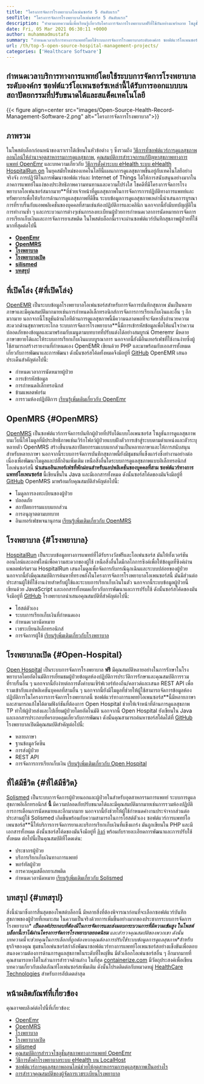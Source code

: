 ```yaml
---
title: "โครงการจัดการโรงพยาบาลโอเพ่นซอร์ส 5 อันดับแรก" 
seoTitle: "โครงการจัดการโรงพยาบาลโอเพ่นซอร์ส 5 อันดับแรก" 
description: "ทำตามบทความนี้เพื่อเรียนรู้เกี่ยวกับโครงการจัดการโรงพยาบาลฟรีที่ใช้กันอย่างแพร่หลาย โซลูชั่นเหล่านี้นำเสนอแพลตฟอร์มแบบบูรณาการเพื่อจัดระเบียบวิธีปฏิบัติทางการแพทย์" 
date: Fri, 05 Mar 2021 06:30:11 +0000
author: muhammadmustafa
summary: "กำหนดเวลาบริการทางการแพทย์โดยใช้ระบบการจัดการโรงพยาบาลระดับองค์กร ซอฟต์แวร์โอเพนซอร์ซเหล่านี้ได้รับการออกแบบบนสถาปัตยกรรมที่ปรับขนาดได้และสแต็คเทคโนโลยี" 
url: /th/top-5-open-source-hospital-management-projects/
categories: ['Healthcare Software']
---
```


## กำหนดเวลาบริการทางการแพทย์โดยใช้ระบบการจัดการโรงพยาบาลระดับองค์กร ซอฟต์แวร์โอเพนซอร์ซเหล่านี้ได้รับการออกแบบบนสถาปัตยกรรมที่ปรับขนาดได้และสแต็คเทคโนโลยี

{{< figure align=center src="images/Open-Source-Health-Record-Management-Software-2.png" alt="โครงการจัดการโรงพยาบาล">}}


## ภาพรวม
ในโพสต์บล็อกก่อนหน้าของเราเราได้เขียนในหัวข้อต่าง ๆ ซึ่งรวมถึง [วิธีการที่ซอฟต์แวร์การดูแลสุขภาพออนไลน์ให้อำนาจอุตสาหกรรมการดูแลสุขภาพ][1], [คุณสมบัติการสำรวจการแก้ปัญหาสุขภาพทางการแพทย์ OpenEmr][2] และบทความเกี่ยวกับ [วิธีการตั้งค่าระบบ eHealth ระบบ eHealth HospitalRun on][3] ในยุคสมัยใหม่ของเทคโนโลยีนี้แผนกการดูแลสุขภาพขึ้นอยู่กับเทคโนโลยีอย่างจริงจัง การปฏิวัติในการพัฒนาซอฟต์แวร์และ Internet of Things ได้ให้การสนับสนุนอย่างมากในภาคการแพทย์ในแง่ของประสิทธิภาพความทนทานและความโปร่งใส
โชคดีที่มีโครงการจัดการโรงพยาบาลโอเพ่นซอร์สมากมาย**ที่ช่วยเจ้าหน้าที่ดูแลสุขภาพในการจัดการการปฏิบัติทางการแพทย์และทรัพยากรเพื่อให้บริการด้านการดูแลสุขภาพที่ดีขึ้น ระบบข้อมูลการดูแลสุขภาพเหล่านี้นำเสนอการบูรณาการที่ราบรื่นกับแอพพลิเคชั่นของบุคคลที่สามเช่นห้องปฏิบัติการและคลินิก นอกจากนี้ยังมีบทบัญญัติในการทำงานซ้ำ ๆ และกระบวนการต่างๆเช่นการลงทะเบียนผู้ป่วยการกำหนดเวลาการนัดหมายการจัดการการเรียกเก็บเงินและการจัดการยาเสพติด ในโพสต์บล็อกนี้เราจะผ่านซอฟต์แวร์บันทึกสุขภาพผู้ป่วยที่ใช้มากที่สุดต่อไปนี้
* **[OpenEmr][4]** 
* **[OpenMRS][5]** 
* **[โรงพยาบาล][6]** 
* **[โรงพยาบาลเปิด][7]** 
* **[silismed][8]** 
* **[บทสรุป][9]** 

## ที่เปิดโล่ง {#ที่เปิดโล่ง}

[OpenEMR][10] เป็นระบบข้อมูลโรงพยาบาลโอเพ่นซอร์สสำหรับการจัดการบันทึกสุขภาพ มันเป็นหลายภาษาและมีคุณสมบัติมากมายเช่นการกำหนดอิเล็กทรอนิกส์การจัดการการเรียกเก็บเงินและอื่น ๆ อีกมากมาย นอกจากนี้โซลูชันด้านไอทีด้านการดูแลสุขภาพนี้มีความฉลาดพอที่จะจัดหาสิ่งอำนวยความสะดวกด้านสุขภาพระยะไกล ระบบการจัดการโรงพยาบาล**นี้มีการเข้ารหัสข้อมูลเพื่อให้แน่ใจว่าความปลอดภัยของข้อมูลและมาพร้อมกับเมนูตามบทบาทที่ปรับแต่งได้อย่างสมบูรณ์ Omeremr มีหลายภาษาขยายได้และให้ระบบการเรียกเก็บเงินแบบบูรณาการ นอกจากนี้ยังมีอินเทอร์เฟซที่ใช้งานง่ายซึ่งผู้ใช้สามารถสร้างรายงานที่กำหนดเอง OpenEMR เขียนด้วย PHP และมาพร้อมกับเอกสารทั้งหมดเกี่ยวกับการพัฒนาและการพัฒนา ดังนั้นซอร์สโค้ดทั้งหมดจึงมีอยู่ที่ [GitHub][11]
OpenEMR เสนอประเด็นสำคัญต่อไปนี้:
  * กำหนดเวลาการนัดหมายผู้ป่วย
  * การเข้ารหัสข้อมูล
  * การกำหนดอิเล็กทรอนิกส์
  * ข้ามแพลตฟอร์ม
  * การรวมห้องปฏิบัติการ
[เรียนรู้เพิ่มเติมเกี่ยวกับ OpenEmr][12]

## OpenMRS {#OpenMRS}

[OpenMRS][13] เป็นซอฟต์แวร์การจัดการบันทึกผู้ป่วยที่ปรับได้แบบโอเพนซอร์ส โซลูชันการดูแลสุขภาพบนเว็บนี้ให้โมดูลที่มีประสิทธิภาพเช่นเวิร์กโฟลว์ผู้ป่วยแบบฝังตัวการเข้าสู่ระบบตามตำแหน่งและตัวระบุหลายตัว OpenMRS สร้างขึ้นบนสถาปัตยกรรมแบบแยกส่วนเป็นหลายภาษาและให้การสนับสนุนสำหรับหลายภาษา นอกจากนี้ระบบการจัดการบันทึกสุขภาพนี้ยังมีชุมชนที่แข็งแกร่งซึ่งทำงานอย่างต่อเนื่องเพื่อพัฒนาโมดูลและปลั๊กอินเพิ่มเติม เหนือสิ่งอื่นใดระบบการดูแลสุขภาพแบบอิเล็กทรอนิกส์โอเพ่นซอร์สนี้ **นำเสนออินเทอร์เฟซที่พักผ่อนสำหรับแอปพลิเคชันของบุคคลที่สาม ซอฟต์แวร์ทางการแพทย์โอเพนซอร์ส** นี้เขียนขึ้นใน Java และมีเอกสารทั้งหมด ดังนั้นซอร์สโค้ดของมันจึงมีอยู่ที่ [GitHub][14]
OpenMRS มาพร้อมกับคุณสมบัติสำคัญต่อไปนี้:
  * โมดูลการลงทะเบียนของผู้ป่วย
  * ปลอดภัย
  * สถาปัตยกรรมแบบแยกส่วน
  * การอนุญาตตามบทบาท
  * อินเทอร์เฟซพจนานุกรม
[เรียนรู้เพิ่มเติมเกี่ยวกับ OpenMRS][15]

## โรงพยาบาล {#โรงพยาบาล}

[HospitalRun][16] เป็นระบบข้อมูลทางการแพทย์ที่ได้รับรางวัลฟรีและโอเพ่นซอร์ส มันให้ทั้งเวอร์ชันออนไลน์และออฟไลน์เพื่อความสะดวกของผู้ใช้ เหนือสิ่งอื่นใดมีกลไกการซิงค์เพื่อให้ข้อมูลที่ซิงค์ผ่านแพลตฟอร์มรวม HospitalRun เสนอโมดูลเพื่อจัดการกับกรณีฉุกเฉินและระบบปล่อยของผู้ป่วย นอกจากนี้ยังมีคุณสมบัติการค้นหาที่ทรงพลังในโครงการจัดการโรงพยาบาลโอเพนซอร์สนี้ มันมีส่วนต่อประสานผู้ใช้ที่ใช้งานง่ายสำหรับผู้ใช้และระบบการเรียกเก็บเงินในตัว นอกจากนี้ระบบข้อมูลผู้ป่วยนี้เขียนด้วย JavaScript และเอกสารทั้งหมดเกี่ยวกับการพัฒนาและการปรับใช้ ดังนั้นซอร์สโค้ดของมันจึงมีอยู่ที่ [GitHub][17]
โรงพยาบาลนำเสนอคุณสมบัติที่สำคัญต่อไปนี้:
  * โฮสต์ตัวเอง
  * ระบบการเรียกเก็บเงินที่กำหนดเอง
  * กำหนดเวลานัดหมาย
  * เวชระเบียนอิเล็กทรอนิกส์
  * การจัดการผู้ใช้
[เรียนรู้เพิ่มเติมเกี่ยวกับโรงพยาบาล][18]

## โรงพยาบาลเปิด {#Open-Hospital}

[Open Hospital][19] เป็นระบบการจัดการโรงพยาบาล **ฟรี** มีคุณสมบัติหลายอย่างในการรักษาในโรงพยาบาลโดยอัตโนมัติการเยี่ยมชมผู้ป่วยข้อมูลห้องปฏิบัติการประวัติการรักษาและคุณสมบัติการรวมที่ราบรื่นอื่น ๆ นอกจากนี้ยังง่ายต่อการตั้งค่าบนเซิร์ฟเวอร์ท้องถิ่น/คลาวด์และเสนอ REST API เพื่อรวมเข้ากับแอปพลิเคชันบุคคลที่สามอื่น ๆ นอกจากนี้ยังมีโมดูลที่ช่วยให้ผู้ใช้สามารถจัดการข้อมูลห้องปฏิบัติการในโครงการการจัดการโรงพยาบาลนี้ ซอฟต์แวร์ทางการแพทย์โอเพนซอร์ส**นี้มีหลายภาษาและสามารถแก้ไขได้ตามฟังก์ชันที่ต้องการ Open Hospital ช่วยให้เจ้าหน้าที่ด้านการดูแลสุขภาพ TP ทำให้ผู้ป่วยส่งและไปเยี่ยมผู้ป่วยโดยอัตโนมัติ นอกจากนี้ Open Hospital ยังเขียนใน Java และเอกสารประกอบที่ครอบคลุมเกี่ยวกับการพัฒนา ดังนั้นคุณสามารถค้นหาซอร์สโค้ดได้ที่ [GitHub][20]
โรงพยาบาลเปิดมีคุณสมบัติสำคัญต่อไปนี้:
  * หลายภาษา
  * ฐานข้อมูลวัคซีน
  * การส่งผู้ป่วย
  * REST API
  * การจัดการการเรียกเก็บเงิน
[เรียนรู้เพิ่มเติมเกี่ยวกับ Open Hospital][21]

## ที่ได้มีชีวิต {#ที่ได้มีชีวิต}

[Solismed][22] เป็นระบบการจัดการผู้ป่วยนอกและผู้ป่วยในสำหรับอุตสาหกรรมการแพทย์ ระบบการดูแลสุขภาพอิเล็กทรอนิกส์ **นี้** มีความปลอดภัยปรับขนาดได้และมีคุณสมบัติมากมายเช่นการรวมห้องปฏิบัติการการเตือนการนัดหมายและอีกมากมาย นอกจากนี้ยังช่วยให้ผู้ใช้กำหนดค่างานประจำจากส่วนต่อประสานผู้ใช้ Solismed เกิดขึ้นพร้อมกับความสามารถในการโฮสต์ตัวเอง ซอฟต์แวร์การแพทย์โอเพนซอร์ส**นี้ให้บริการการจัดการยาและบริการเรียกเก็บเงินที่แข็งแกร่ง มันถูกเขียนใน PHP และมีเอกสารทั้งหมด ดังนั้นซอร์สโค้ดของมันจึงมีอยู่ที่ [ลิงก์][23] พร้อมกับรายละเอียดการพัฒนาและการปรับใช้ทั้งหมด
ต่อไปนี้เป็นคุณสมบัติที่โดดเด่น:
  * ประชากรผู้ป่วย
  * บริการเรียกเก็บเงินทางการแพทย์
  * พอร์ทัลผู้ป่วย
  * การควบคุมสต็อกยาเสพติด
  * กำหนดเวลานัดหมาย
[เรียนรู้เพิ่มเติมเกี่ยวกับ Solismed][24]

## บทสรุป {#บทสรุป}

สิ่งนี้นำมาซึ่งการสิ้นสุดของโพสต์บล็อกนี้ มีหลายสิ่งที่ต้องพิจารณาก่อนที่จะเลือกซอฟต์แวร์บันทึกสุขภาพของผู้ป่วยที่เหมาะสม ในความเป็นจริงด้วยการเพิ่มขึ้นอย่างมากของประชากรระบบการจัดการโรงพยาบาล* ***เป็นองค์ประกอบที่ต้องมีในการจัดการและส่งมอบกระบวนการที่มีความเข้มสูง ในโพสต์บล็อกนี้เราได้ผ่านโครงการจัดการโรงพยาบาลยอดนิยม** และสำรวจคุณสมบัติของพวกเขา ดังนั้นบทความนี้จะช่วยคุณในการเลือกที่ถูกต้องหากคุณต้องการปรับใช้ระบบข้อมูลการดูแลสุขภาพ**สำหรับธุรกิจของคุณ ชุมชนโอเพ่นซอร์สกำลังพัฒนาซอฟต์แวร์ทางการแพทย์โอเพนซอร์สอย่างแข็งขันเพื่อตอบสนองความต้องการด้านการดูแลสุขภาพในระดับที่ใหญ่ขึ้น มีตัวเลือกโอเพ่นซอร์สอื่น ๆ อีกมากมายที่คุณสามารถหาได้ในส่วนการสำรวจด้านล่าง
ในที่สุด [containerize.com][25] มีวัตถุประสงค์เพื่อเขียนบทความเกี่ยวกับผลิตภัณฑ์โอเพ่นซอร์สเพิ่มเติม ดังนั้นโปรดติดต่อกับหมวดหมู่ [HealthCare Technologies][26] สำหรับการอัปเดตล่าสุด

## หน้าผลิตภัณฑ์ที่เกี่ยวข้อง
คุณอาจพบลิงค์ต่อไปนี้ที่เกี่ยวข้อง:
  * [OpenEmr][27]
  * [OpenMRS][28]
  * [โรงพยาบาล][18]
  * [โรงพยาบาลเปิด][21]
  * [silismed][24]
  * [คุณสมบัติการสำรวจโซลูชั่นสุขภาพทางการแพทย์ OpenEmr][2]
  * [วิธีการตั้งค่าโรงพยาบาลระบบ eHealth บน LocalHost][3]
  * [ซอฟต์แวร์การดูแลสุขภาพออนไลน์ช่วยให้อุตสาหกรรมการดูแลสุขภาพเป็นอย่างไร][1]
  * [การสำรวจคุณสมบัติของผู้จัดการเวชระเบียนโรงพยาบาล][29]



[1]: https://blog.containerize.com/2021/02/12/how-online-healthcare-software-empowers-healthcare-industry/
[2]: https://blog.containerize.com/healthcare-software/open-source-medical-software-openemr-features/
[3]: https://blog.containerize.com/healthcare-software/how-to-install-hospitalrun-hospital-management-system/
[4]: #OpenEMR
[5]: #OpenMRS
[6]: #Hospitalrun
[7]: #Open-Hospital
[8]: #Solismed
[9]: #Conclusion
[10]: https://products.containerize.com/healthcare-technologies/openemr/
[11]: https://github.com/OpenShot/openshot-qt
[12]: https://www.open-emr.org/
[13]: https://products.containerize.com/healthcare-technologies/openmrs/
[14]: https://github.com/openmrs/openmrs-core
[15]: https://products.containerize.com/healthcare-technologies/openmrs
[16]: https://products.containerize.com/healthcare-technologies/hospitalrun/
[17]: https://github.com/HospitalRun/hospitalrun
[18]: https://products.containerize.com/healthcare-technologies/hospitalrun
[19]: https://products.containerize.com/healthcare-technologies/open-hospital/
[20]: https://github.com/informatici/openhospital
[21]: https://products.containerize.com/healthcare-technologies/open-hospital
[22]: https://products.containerize.com/healthcare-technologies/solismed/
[23]: https://www.solismed.com/startup.html
[24]: https://products.containerize.com/healthcare-technologies/solismed
[25]: https://www.containerize.com/
[26]: https://products.containerize.com/healthcare-technologies/
[27]: https://products.containerize.com/health-care-technologies/openemr
[28]: https://products.containerize.com/health-care-technologies/openmrs
[29]: https://blog.containerize.com/healthcare-software/features-exploration-of-medical-record-manager-hospitalrun/
